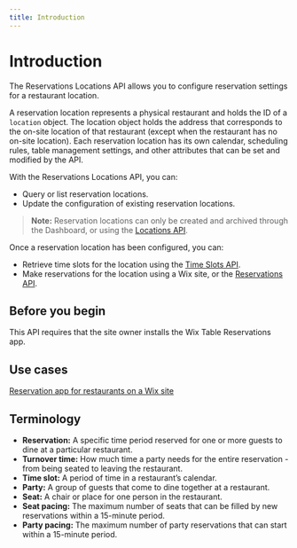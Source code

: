```yaml
---
title: Introduction
---
```


# Introduction

The Reservations Locations API allows you to configure reservation settings for a restaurant location. 

A reservation location represents a physical restaurant and holds the ID of a `location` object. The location object holds the address that corresponds to the on-site location of that restaurant (except when the restaurant has no on-site location). Each reservation location has its own calendar, scheduling rules, table management settings, and other attributes that can be set and modified by the API.

With the Reservations Locations API, you can:
* Query or list reservation locations.
* Update the configuration of existing reservation locations.
  
>**Note:** Reservation locations can only be created and archived through the Dashboard, or using the [Locations API](https://dev.wix.com/docs/rest/api-reference/business-info/locations/introduction).

Once a reservation location has been configured, you can:
* Retrieve time slots for the location using the [Time Slots API](https://dev.wix.com/docs/rest/api-reference/wix-restaurants/reservations/time-slots/introduction).
* Make reservations for the location using a Wix site, or the [Reservations API](https://dev.wix.com/docs/rest/api-reference/wix-restaurants/reservations/reservations/introduction).

## Before you begin
This API requires that the site owner installs the Wix Table Reservations app.

## Use cases
[Reservation app for restaurants on a Wix site](https://dev.wix.com/docs/rest/api-reference/wix-restaurants/reservations/sample-flows#reservation-app-for-restaurants-on-a-wix-site)

## Terminology
* **Reservation:** A specific time period reserved for one or more guests to dine at a particular restaurant.
* **Turnover time:** How much time a party needs for the entire reservation - from being seated to leaving the restaurant.
* **Time slot:** A period of time in a restaurant’s calendar.
* **Party:** A group of guests that come to dine together at a restaurant.
* **Seat:** A chair or place for one person in the restaurant.
* **Seat pacing:** The maximum number of seats that can be filled by new reservations within a 15-minute period.
* **Party pacing:** The maximum number of party reservations that can start within a 15-minute period.


